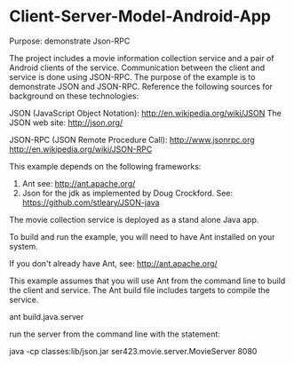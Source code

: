 # Client-Server-Model-Android-App
Purpose: demonstrate Json-RPC

The project includes a movie information collection service and a pair of Android clients of the service.
Communication between the client and service is done using JSON-RPC.
The purpose of the example is to demonstrate JSON and JSON-RPC. Reference
the following sources for background on these technologies:

JSON (JavaScript Object Notation):
 http://en.wikipedia.org/wiki/JSON
 The JSON web site: http://json.org/

JSON-RPC (JSON Remote Procedure Call):
 http://www.jsonrpc.org
 http://en.wikipedia.org/wiki/JSON-RPC

This example depends on the following frameworks:
1. Ant
   see: http://ant.apache.org/
2. Json for the jdk as implemented by Doug Crockford.
   See: https://github.com/stleary/JSON-java

The movie collection service is deployed as a stand alone Java app.

To build and run the example, you will need to have Ant installed on
your system.

If you don't already have Ant, see:
http://ant.apache.org/

This example assumes that you will use Ant from the command line to build
the client and service. The Ant build file includes targets to compile the
service.

ant build.java.server

run the server from the command line with the statement:

java -cp classes:lib/json.jar ser423.movie.server.MovieServer 8080

